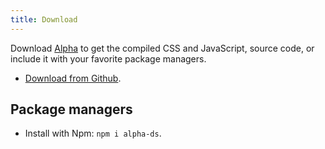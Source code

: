 ```yaml
---
title: Download
---
```


Download [Alpha](https://alpha.codebundle.io/) to get the compiled CSS and JavaScript, source code, or include it with your favorite package managers.

- [Download from Github](https://github.com/codebundleio/alpha/).

## Package managers

- Install with Npm: `npm i alpha-ds`.
